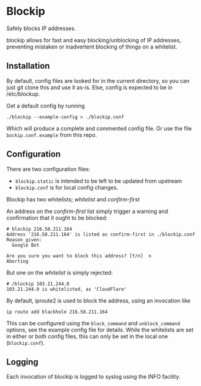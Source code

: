 # Blockip

Safely blocks IP addresses. 

blockip allows for fast and easy blocking/unblocking of IP addresses, preventing
mistaken or inadvertent blocking of things on a whitelist.

## Installation

By default, config files are looked for in the current directory, so you can just
git clone this and use it as-is. Else, config is expected to be in /etc/blockup.

Get a default config by running

    ./blockip --example-config > ./blockip.conf

Which will produce a complete and commented config file. Or use the file 
`bockip.conf.example` from this repo.


## Configuration

There are two configuration files:

* `blockip.static` is intended to be left to be updated from upstream
* `blockip.conf` is for local config changes. 



Blockip has two whitelists; *whitelist* and *confirm-first*

An address on the *confirm-first* list simply trigger a warning and confirmation
that it ought to be blocked:

    # blockip 216.58.211.164 
    Address '216.58.211.164' is listed as confirm-first in ./blockip.conf
    Reason given:
      Google Bot
    
    Are you sure you want to block this address? [Y/n]  n
    Aborting

But one on the *whitelist* is simply rejected:

    # /blockip 103.21.244.0 
    103.21.244.0 is whitelisted, as 'CloudFlare'



By default, iproute2 is used to block the address, using an invocation like

    ip route add blackhole 216.58.211.164

This can be configured using the `block_command` and `unblock_command` options,
see the example config file for details. While the whitelists are set in either
or both config files, this can only be set in the local one (`blockip.conf`).

## Logging

Each invocation of blockip is logged to syslog using the INFO facility.
